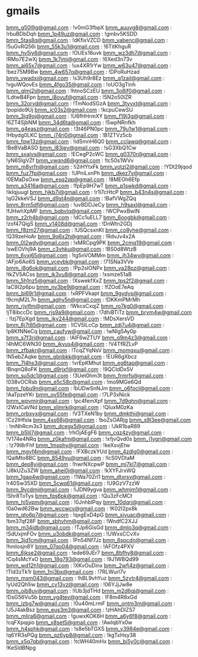 # gmails
bmm_g50l9g@gmail.com : !v0mG3fbpX
bmm_auuvg8@gmail.com : !rbuBDbDqh
bmm_1p49uz@gmail.com : !gmbv5KSDD
bmm_5tas8q@gmail.com : !dKfixVZCD
bmm_vabenc@gmail.com : !5uGvRQ56i
bmm_55k3u1@gmail.com : !6TitKhguR
bmm_hv5iy6@gmail.com : !OUEs16uvk
bmm_wz3dh7@gmail.com : !RMo7E2wXj
bmm_1k7jmj@gmail.com : !6Xed3n73v
bmm_ai65x7@gmail.com : !ux4XR1rYw
bmm_w63u47@gmail.com : !bez75M9Bw
bmm_4w657o@gmail.com : !DPoRuHzad
bmm_vwadxi@gmail.com : !s3Uh9r8Ez
bmm_q1zail@gmail.com : !vguWQovEs
bmm_4fgo35@gmail.com : !oUO3gTinh
bmm_glmj2j@gmail.com : !htnoSCzEU
bmm_3o8if0@gmail.com : !LdtwB4Fpn
bmm_i8oyuf@gmail.com : !5N2o50lZR
bmm_32orvd@gmail.com : !TmNodSGzA
bmm_3tyyxt@gmail.com : !popido9Uj
bmm_jc03s2@gmail.com : !kcpuCewSU
bmm_3ig9oj@gmail.com : !U6fHHrmXY
bmm_f19j3g@gmail.com : !6ZT4SjbNM
bmm_34d6ta@gmail.com : !5wpNRnfkh
bmm_g4easz@gmail.com : !3t46PN0pc
bmm_79u1w1@gmail.com : !Hbydg0LKC
bmm_j74rj0@gmail.com : !B1ZTVz5cb
bmm_fqw13z@gmail.com : !idSmnH6Q0
bmm_cclawq@gmail.com : !BeBVaBASO
bmm_l83jev@gmail.com : !sG3XbQ1Cw
bmm_sxajvs@gmail.com : !ECegP2cWC
bmm_g0370r@gmail.com : !yN6SlgVZf
bmm_vwqnd6@gmail.com : !tc50s1WVv
bmm_m8vrfn@gmail.com : !i2iHYtxFk
bmm_yotzj2@gmail.com : !YDt29jqod
bmm_fuz7fp@gmail.com : !UPniLxnPh
bmm_dkez7v@gmail.com : !0EMaDsOxw
bmm_esq2qp@gmail.com : !8MEOh6Efp
bmm_a3416a@gmail.com : !fpEp9H7wT
bmm_p1swkd@gmail.com : !ikIqjuugI
bmm_hjkb7i@gmail.com : !r1l7cHtcP
bmm_b43n4s@gmail.com : !qG2kkeVSJ
bmm_d9st4n@gmail.com : !BafVWgZQq
bmm_8rm5df@gmail.com : !uvBDDJeCy
bmm_h9saxl@gmail.com : !fJHwhXpMF
bmm_bqbvlq@gmail.com : !WCPwxBwlN
bmm_z2rh4b@gmail.com : !dCc1uELL7
bmm_6oogbk@gmail.com : !zof47QigS
bmm_v1408d@gmail.com : !DnWtn2GDj
bmm_f8zm27@gmail.com : !USQcsxnKt
bmm_co8yhe@gmail.com : !Q39zeHoAr
bmm_9q6x2h@gmail.com : !RdvJv4x2A
bmm_0l2wdy@gmail.com : !xMRCpg9PK
bmm_2cmq19@gmail.com : !swEOVhj9A
bmm_c3vhku@gmail.com : !BS0d8WtzB
bmm_6vxj65@gmail.com : !tg5nVOMMm
bmm_jh34wy@gmail.com : !AFjo6Ao6S
bmm_vcevbk@gmail.com : !71SNa3VVe
bmm_j8g6ok@gmail.com : !Pp2sIONPx
bmm_ya28pz@gmail.com : !tkZV5ACss
bmm_ik3vu8@gmail.com : !xsmze51aB
bmm_5h1nz5@gmail.com : !XswekfXxZ
bmm_tps2f2@gmail.com : !aC9I2p6pu
bmm_nv3be9@gmail.com : !fZOoE7eAq
bmm_bi69r1@gmail.com : !xRPFVkapt
bmm_9gydys@gmail.com : !9cmjM2L7n
bmm_aghy5n@gmail.com : !DKKmPMrMh
bmm_rjvtfm@gmail.com : !WkcsCxqjZ
bmm_ro7kg0@gmail.com : !jT8ibccDc
bmm_rjs9a9@gmail.com : !7dhiBTiTz
bmm_brvm4w@gmail.com : !lzj7EpXgd
bmm_jky244@gmail.com : !MDsXersVD
bmm_8j7t85@gmail.com : !lCV5lLcCp
bmm_zdj7u4@gmail.com : !p8KfNNeCq
bmm_caufyw@gmail.com : !wNIg5Ay0p
bmm_s7f3ri@gmail.com : !AlF6wZTUY
bmm_q9m4z3@gmail.com : !4hMC6WN30
bmm_ikvus4@gmail.com : !V4TfRZLvP
bmm_zfbakr@gmail.com : !TcqZYqNsV
bmm_momqxu@gmail.com : !N5ebZAqke
bmm_gbnbkk@gmail.com : !EUR6gXbcz
bmm_7l4hs3@gmail.com : !vrEpKMhut
bmm_eg6tap@gmail.com : !BnqnQ8oFK
bmm_d9rjxf@gmail.com : !9QCIdDx5V
bmm_su5dc1@gmail.com : !3Uet0hm3t
bmm_frmrfs@gmail.com : !038vOCRsb
bmm_e5c58c@gmail.com : !mo9MGe6Qd
bmm_fpbu9n@gmail.com : !bUDwSnNJm
bmm_o6fpcl@gmail.com : !AaTpzeYKr
bmm_ov55fe@gmail.com : !7LP3xNick
bmm_wpvmjr@gmail.com : !pc4femXpf
bmm_7d9qhn@gmail.com : !2WxlCaVNd
bmm_xlimrk@gmail.com : !QIuxM0zKa
bmm_orbxvx@gmail.com : !V3TXeN1by
bmm_dmkthi@gmail.com : !Cz2IHfsla
bmm_4ss68j@gmail.com : !boZsOARjg
bmm_s9l3ee@gmail.com : !mNhRcm3s3
bmm_dcegx5@gmail.com : !JkR1baR89
bmm_b5lil7@gmail.com : !rhOjAEgF6
bmm_cqz4zy@gmail.com : !V174e4NRq
bmm_z0kafm@gmail.com : !xfjvQvd0s
bmm_j1ygri@gmail.com : !z79l8rFhf
bmm_1msphy@gmail.com : !keXsvjEtw
bmm_mgyf4m@gmail.com : !FXBczkYUd
bmm_4zdlg0@gmail.com : !QalMto8BC
bmm_8549yu@gmail.com : !lcS0VDtaM
bmm_dep8yj@gmail.com : !hwrNXcpwP
bmm_mj7kl7@gmail.com : !J8kUZu3ZW
bmm_ahei0j@gmail.com : !kXYFJrxWQ
bmm_1gaq4w@gmail.com : !1Wa70Zrl1
bmm_dtxrsv@gmail.com : !r40Sw35XD
bmm_5cwq61@gmail.com : !U9GzV7zzW
bmm_9vcdmj@gmail.com : !iJDN9ygva
bmm_whmjm1@gmail.com : !Shr8ToTys
bmm_fqs6pk@gmail.com : !Qu3zFcMCt
bmm_hi5vpm@gmail.com : !0JnhblPqy
bmm_10dqri@gmail.com : !0a0wd62Bw
bmm_wccwcv@gmail.com : !K02I2px8k
bmm_qto6p7@gmail.com : !qxgExD4pG
bmm_sjyuac@gmail.com : !bm37qf28F
bmm_sbhvhm@gmail.com : !WndfC2XJJ
bmm_m34idb@gmail.com : !TJp6GisGd
bmm_dmlo3q@gmail.com : !SdUxjmFOv
bmm_u3obdk@gmail.com : !UWxsCCvXv
bmm_3jd1cm@gmail.com : !Pn54Nf7Jz
bmm_6spcdn@gmail.com : !hmIosjn8Y
bmm_07qo04@gmail.com : !AFOfz4PXV
bmm_6jkse2@gmail.com : !ede69JEr7
bmm_8bfhy8@gmail.com : !Cq4sMcYxO
bmm_18g793@gmail.com : !9J1WBQd99
bmm_wd12h1@gmail.com : !XKvOuDinx
bmm_2wfj4z@gmail.com : !Tld3zTk1r
bmm_1nj3bx@gmail.com : !7RLWurl7v
bmm_msm043@gmail.com : !hBL9vhYuz
bmm_5zytr4@gmail.com : !yUd2Qh1iw
bmm_cv13vz@gmail.com : !06YJjJw8e
bmm_oib8uv@gmail.com : !lUb3jdTHd
bmm_m2d6qj@gmail.com : !DsG56Vu5b
bmm_yg4tev@gmail.com : !F8m4R8xGd
bmm_izbg7w@gmail.com : !0u40mLrmF
bmm_ontm3m@gmail.com : !J5J4akBsz
bmm_eus3m3@gmail.com : !zHAhDIZS7
bmm_mlira6@gmail.com : !guwxKOK6H
bmm_a6y6f8@gmail.com : !cqFXpqgio
bmm_x8set5@gmail.com : !AwIqbYx0w
bmm_h4sphk@gmail.com : !s8e5bTGXS
bmm_y3984e@gmail.com : !q6YR3sPQg
bmm_qz6yp8@gmail.com : !kgTxHsy38
bmm_x5q7qb@gmail.com : !tcWH40mHx
bmm_bi5y0c@gmail.com : !KeSIdBNpg
